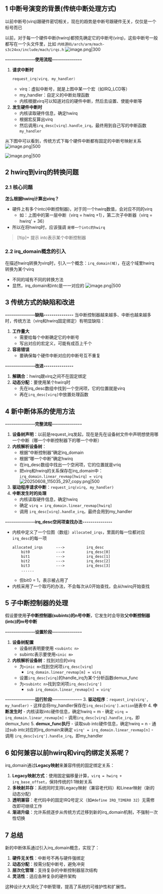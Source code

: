 
## 1 中断号演变的背景(传统中断处理方式)

以前中断号(virq)跟硬件密切相关，现在的趋势是中断号跟硬件无关，仅仅是一个标号而已

以前，对于每一个硬件中断(hwirq)都预先确定它的中断号(virq)，这些中断号一般都写在一个头文件里，比如 `内核源码/arch/arm/mach-s3c24xx/include/mach/irqs.h`
![image.png|300](https://my-obsidian-image.oss-cn-guangzhou.aliyuncs.com/2025/06/f419bcc731384252d2bdb035d36c9c1a.png)

**---------------使用流程---------------**
1. **请求中断时**
	```c
	request_irq(virq, my_handler)
	```
	- virq：虚拟中断号，就是上图中某一个宏（如IRQ_LCD等）
	- my_handler：自定义的中断处理函数
	- 内核根据virq可以知道对应的硬件中断，然后去设置、使能中断等
2. **发生硬件中断时**
	- 内核读取硬件信息，确定hwirq
	- 根据宏反算出virq
	- 然后调用`irq_desc[virq].handle_irq`，最终用到自己写的中断函数`my_handler`

从下图中可以看到，传统方式下每个硬件中断都有固定的中断号映射关系
![image.png|500](https://my-obsidian-image.oss-cn-guangzhou.aliyuncs.com/2025/06/144b956cf3ca90af33128d79fa9da558.png)

![image.png|500](https://my-obsidian-image.oss-cn-guangzhou.aliyuncs.com/2025/06/3c0bb8d32e28409444901e5079462962.png)

## 2 hwirq到virq的转换问题

### 2.1 核心问题

**怎么根据hwirq计算出virq？**
- 硬件上有多个intc(中断控制器)，对于同一个hwirq数值，会对应不同的virq
	- 如：上图中的第一层中断（virq = hwirq +1），第二次子中断器（virq = hwirq' + 36）
- 所以在将hwirq时，应该强调 `是哪一个intc的hwirq`

> [!tip]+ 提示
> intc表示某个中断控制器

### 2.2 irq_domain概念的引入

在描述hwirq转换为virq时，引入一个概念：`irq_domain(域)`，在这个域里hwirq转换为某个virq
- 不同的域有不同的转换方法
- 显然，irq_domain和intc是一一对应的
  ![image.png|500](https://my-obsidian-image.oss-cn-guangzhou.aliyuncs.com/2025/06/352930c9f646b54518b002883d8c6750.png)
## 3 传统方式的缺陷和改进

**---------------缺陷---------------**
当中断控制器越来越多、中断也越来越多时，传统方法（virq和hwirq固定绑定）有明显缺陷：
1. **工作量大**
	- 需要给每个中断确定它的中断号
	- 写出对应的宏定义，可能有成百上千个
2. **容易错误**
	- 要确保每个硬件中断对应的中断号互不重复


**---------------改进---------------**
1. **解耦合**：hwirq跟virq之间不在固定绑定
2. **动态分配**：要使用某个hwirq时
	- 先在irq_desc数组中找到一个空闲项，它的位置就是virq
	- 再在`irq_desc[virq]`中放置处理函数

## 4 新中断体系的使用方法

**---------------完整流程---------------**
1. **设备树声明**：以前是request_irq发起，现在是先在设备树文件中声明想使用哪一个中断（哪一个中断控制器下的哪一个中断）
2. **内核解析设备树**：
	- 根据“中断控制器”确定irq_domain
	- 根据“哪一个中断”确定hwirq
	- 在irq_desc数组中找出一个空闲项，它的位置就是vriq
	- 把virq和hwirq的关系保存在irq_domain中：`irq_domain.linear_revmap[hwirq] = virq`
	  ![20250608_115035_297_copy.png|500](https://my-obsidian-image.oss-cn-guangzhou.aliyuncs.com/2025/06/b4ab6add439e50f0d6bb9a08152df497.png)
3. **驱动程序请求中断**：`request_irq(virq, my_handler)`
4. **中断发生时的处理**
	- 内核读取硬件信息，确定hwirq
	- 确定 `virq = irq_domain.linear_revmap[hwirq]`
	- 调用 `irq_desc[virq].handle_irq`，最终会用到my_handler

**---------------irq_desc空闲项查找办法---------------**
- 内核中定义了一个位图（数组）`allocated_irqs`，里面的每一位都对应`irq_desc`的每一项
	```txt
	allocated_irqs      --->          irq_desc
	    bit0            --->          irq_desc[0]
		bit1            --->          irq_desc[1]
		bit2            --->          irq_desc[2]
		bit3            --->          irq_desc[3]
		......
	```
	- 但bit0 = 1，表示被占用了
- 内核采用了一个取巧的办法，不会每次从0开始查找，会从hwirq开始查找

## 5 子中断控制器的处理

假设要使用**子中断控制器(subintc)的n号中断**，它发生时会导致**父中断控制器(intc)的m号中断**

**---------------设置阶段---------------**
1. **设备树配置**
	- 设备树表明要使用 `<subintc n>`
	- subintc表示要使用`<inic m>`
2. **内核解析设备树**：找到对应的virq
	- 为`<inic m>`找到空闲项`irq_desc[virq]`
		- `irq_domain.linear_revmap[m] = virq`
	- 设置`irq_desc[virq]`的handle_irq为某个分析函数demux_func
	- 为`<subintc n>`找到空闲项`irq_desc[virq']`
		- `sub irq_domain.linear_revmap[n] = virq'`

**---------------运行阶段---------------**
3. **驱动程序**：`request_irq(virq', my_handler)`
	- 这样会将my_handler保存在`irq_desc[virq'].action`链表中
4. **中断发生时**
	- 内核读取intc硬件信息，确定hwirq = m
	- 确定 `virq = irq_domain.linear_revmap[m]`
	- 调用`irq_desc[virq].handle_irq`，即demux_func
5. **demux_func执行**
	- 读取sub intc硬件信息，确定hwirq = n
	- 通过sub intc对应的irq_domain来确定 `virq' = irq_domain.linear_revmap[n]`
	- 调用 `irq_desc[virq'].handle_irq`，即my_handler

## 6 如何兼容以前hwirq和virq的绑定关系呢？

irq_domain通过**Legacy映射**来兼容传统的固定绑定关系：

1. **Legacy映射方式**：使用固定偏移量计算，`virq = hwirq + irq_base_offset`，保持传统的1:1映射关系
2. **多映射并存**：系统同时支持Legacy映射（兼容老代码）和Linear映射（新的动态分配）
3. **透明兼容**：老代码中的固定IRQ号定义（如`#define IRQ_TIMER0 32`）无需修改即可继续工作
4. **渐进升级**：允许系统逐步从传统方式迁移到新的irq_domain机制，不强制一次性切换

## 7 总结

新的中断体系通过引入irq_domain概念，实现了：
1. **硬件无关性**：中断号不再与硬件强绑定
2. **动态分配**：按需分配中断号，避免冲突
3. **层次化管理**：支持复杂的中断控制器层次结构
4. **灵活性**：适应各种复杂的硬件架构

这种设计大大简化了中断管理，提高了系统的可维护性和扩展性。